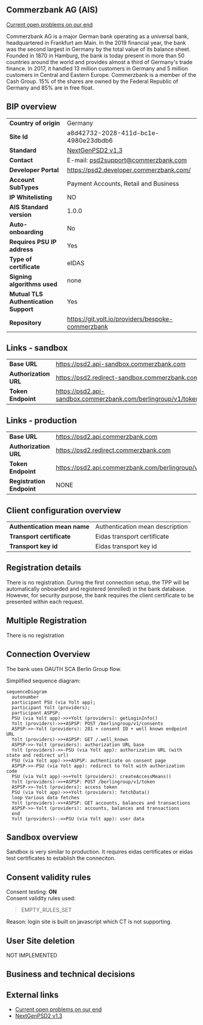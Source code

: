 ## Commerzbank AG (AIS)
[Current open problems on our end][1]

Commerzbank AG is a major German bank operating as a universal bank, headquartered in Frankfurt am Main. In the 2019 financial year, the bank was the second largest in Germany by the total value of its balance sheet. Founded in 1870 in Hamburg, the bank is today present in more than 50 countries around the world and provides almost a third of Germany's trade finance. In 2017, it handled 13 million customers in Germany and 5 million customers in Central and Eastern Europe. Commerzbank is a member of the Cash Group. 15% of the shares are owned by the Federal Republic of Germany and 85% are in free float.

## BIP overview 

|                                       |                                                   |
|---------------------------------------|---------------------------------------------------|
| **Country of origin**                 | Germany                                           | 
| **Site Id**                           | a8d42732-2028-411d-bc1e-4980e23dbdb6              |
| **Standard**                          | [NextGenPSD2 v1.3][2]                             |
| **Contact**                           | E-mail: psd2support@commerzbank.com               |
| **Developer Portal**                  | https://psd2.developer.commerzbank.com/           | 
| **Account SubTypes**                  | Payment Accounts, Retail and Business             |
| **IP Whitelisting**                   | NO                                                |
| **AIS Standard version**              | 1.0.0                                             |
| **Auto-onboarding**                   | No                                                |
| **Requires PSU IP address**           | Yes                                               |
| **Type of certificate**               | eIDAS                                             |
| **Signing algorithms used**           | none                                              |
| **Mutual TLS Authentication Support** | Yes                                               |
| **Repository**                        | https://git.yolt.io/providers/bespoke-commerzbank |

## Links - sandbox

|                       |                                                               |
|-----------------------|---------------------------------------------------------------|
| **Base URL**          | https://psd2.api-sandbox.commerzbank.com                      |
| **Authorization URL** | https://psd2.redirect-sandbox.commerzbank.com                 | 
| **Token Endpoint**    | https://psd2.api-sandbox.commerzbank.com/berlingroup/v1/token |  

## Links - production 

|                           |                                                       |
|---------------------------|-------------------------------------------------------|
| **Base URL**              | https://psd2.api.commerzbank.com                      |
| **Authorization URL**     | https://psd2.redirect.commerzbank.com                 | 
| **Token Endpoint**        | https://psd2.api.commerzbank.com/berlingroup/v1/token |  
| **Registration Endpoint** | NONE                                                  |  

## Client configuration overview

|                              |                                 |
|------------------------------|---------------------------------|
| **Authentication mean name** | Authentication mean description |
| **Transport certificate**    | Eidas transport certificate     |
| **Transport key id**         | Eidas transport key id          |      

## Registration details

There is no registration. During the first connection setup, the TPP will be automatically onboarded and registered (enrolled) in the bank database. However, for security purpose, the bank requires the client certificate to be presented within each request.

## Multiple Registration

There is no registration

## Connection Overview

The bank uses OAUTH SCA Berlin Group flow. 

Simplified sequence diagram:
```mermaid
sequenceDiagram
  autonumber
  participant PSU (via Yolt app);
  participant Yolt (providers);
  participant ASPSP;
  PSU (via Yolt app)->>+Yolt (providers): getLoginInfo()
  Yolt (providers)->>+ASPSP: POST /berlingroup/v1/consents
  ASPSP->>-Yolt (providers): 201 + consent ID + well known endpoint URL
  Yolt (providers)->>+ASPSP: GET /.well_known
  ASPSP->>-Yolt (providers): authorization URL base
  Yolt (providers)->>-PSU (via Yolt app): authorization URL (with state and redirect url)
  PSU (via Yolt app)->>+ASPSP: authenticate on consent page
  ASPSP->>-PSU (via Yolt app): redirect to Yolt with authorization code
  PSU (via Yolt app)->>+Yolt (providers): createAccessMeans()
  Yolt (providers)->>+ASPSP: POST /berlingroup/v1/token
  ASPSP->>-Yolt (providers): access token
  PSU (via Yolt app)->>+Yolt (providers): fetchData()
  loop Various data fetches
  Yolt (providers)->>+ASPSP: GET accounts, balances and transactions
  ASPSP->>-Yolt (providers): accounts, balances and transactions
  end
  Yolt (providers)-->>PSU (via Yolt app): user data
```
   
## Sandbox overview

Sandbox is very similar to production. It requires eidas certificates or eidas test certificates to establish the conneciton.

## Consent validity rules

Consent testing: **ON** \
Consent validity rules used:
>EMPTY_RULES_SET

Reason: login site is built on javascript which CT is not supporting.

## User Site deletion

NOT IMPLEMENTED

## Business and technical decisions


## External links
* [Current open problems on our end][1]
* [NextGenPSD2 v1.3][2]

[1]: <https://yolt.atlassian.net/issues/?jql=project%20%3D%20%22C4PO%22%20AND%20component%20%3D%20COMMERZBANK%20AND%20status%20!%3D%20Done%20AND%20Resolution%20%3D%20Unresolved%20ORDER%20BY%20status>
[2]: <https://www.berlin-group.org/nextgenpsd2-downloads>